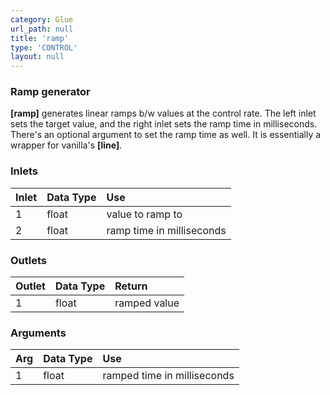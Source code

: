 ```yaml
---
category: Glue
url_path: null
title: 'ramp'
type: 'CONTROL'
layout: null
---
```


### Ramp generator

**[ramp]** generates linear ramps b/w values at the control rate. The left inlet sets the target value, and the right inlet sets the ramp time in milliseconds. There's an optional argument to set the ramp time as well. It is essentially a wrapper for vanilla's **[line]**.

### Inlets

| Inlet | Data Type    | Use                       |
|:------|:-------------|:--------------------------|
| 1     | float        | value to ramp to          |
| 2     | float        | ramp time in milliseconds |


### Outlets

| Outlet | Data Type | Return       |
|:-------|:----------|:-------------|
| 1      | float     | ramped value |


### Arguments

| Arg | Data Type | Use                         |
|:----|:----------|:----------------------------|
| 1   | float     | ramped time in milliseconds |

